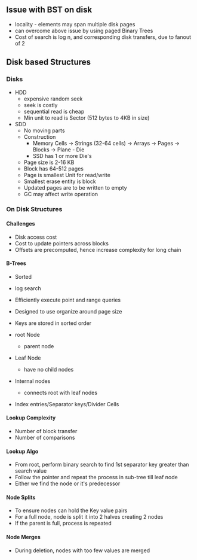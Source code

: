 ## Issue with BST on disk
- locality - elements may span multiple disk pages
- can overcome above issue by using paged Binary Trees
- Cost of search is log n, and corresponding disk transfers, due to fanout of 2


## Disk based Structures

### Disks
- HDD
	- expensive random seek
	- seek is costly
	- sequential read is cheap
	- Min unit to read is Sector (512 bytes to 4KB in size)
- SDD
	- No moving parts
	- Construction
		- Memory Cells -> Strings (32-64 cells) -> Arrays -> Pages -> Blocks -> Plane - Die
		- SSD has 1 or more Die's
	- Page size is 2-16 KB
	- Block has 64-512 pages
	- Page is smallest Unit for read/write
	- Smallest erase entity is block
	- Updated pages are to be written to empty
	- GC may affect write operation

### On Disk Structures

#### Challenges
- Disk access cost
- Cost to update pointers across blocks
- Offsets are precomputed, hence increase complexity for long chain


#### B-Trees
- Sorted
- log search
- Efficiently execute point and range queries
- Designed to use organize around page size
- Keys are stored in sorted order

 - root Node
	- parent node
- Leaf Node
	- have no child nodes
- Internal nodes
	- connects root with leaf nodes
- Index entries/Separator keys/Divider Cells


#### Lookup Complexity
- Number of block transfer
- Number of comparisons

#### Lookup Algo
- From root, perform binary search to find 1st separator key greater than search value
- Follow the pointer and repeat the process in sub-tree till leaf node
- Either we find the node or it's predecessor 

#### Node Splits
- To ensure nodes can hold the Key value pairs
- For a full node, node is split it into 2 halves creating 2 nodes
- If the parent is full, process is repeated

#### Node Merges
- During deletion, nodes with too few values are merged
